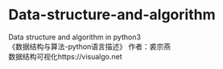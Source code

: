 # Data-structure-and-algorithm
Data structure and algorithm in python3
<br>《数据结构与算法-python语言描述》
作者：裘宗燕
<br>数据结构可视化https://visualgo.net 